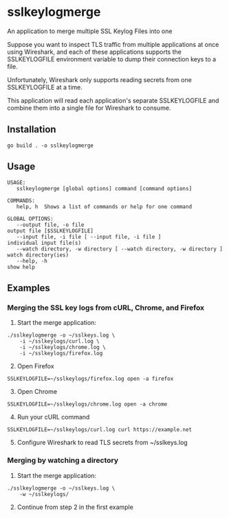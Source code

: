 # sslkeylogmerge
An application to merge multiple SSL Keylog Files into one

Suppose you want to inspect TLS traffic from multiple applications at once using Wireshark, and each of these applications supports the SSLKEYLOGFILE environment variable to dump their connection keys to a file.

Unfortunately, Wireshark only supports reading secrets from one SSLKEYLOGFILE at a time.

This application will read each application's separate SSLKEYLOGFILE and combine them into a single file for Wireshark to consume.

## Installation
```shell
go build . -o sslkeylogmerge
```

## Usage
```text
USAGE:
   sslkeylogmerge [global options] command [command options] 

COMMANDS:
   help, h  Shows a list of commands or help for one command

GLOBAL OPTIONS:
   --output file, -o file                                               output file [$SSLKEYLOGFILE]
   --input file, -i file [ --input file, -i file ]                      individual input file(s)
   --watch directory, -w directory [ --watch directory, -w directory ]  watch directory(ies)
   --help, -h                                                           show help
```

## Examples
### Merging the SSL key logs from cURL, Chrome, and Firefox
1) Start the merge application:
```shell
./sslkeylogmerge -o ~/sslkeys.log \
    -i ~/sslkeylogs/curl.log \
    -i ~/sslkeylogs/chrome.log \
    -i ~/sslkeylogs/firefox.log 
```

2) Open Firefox 
```shell
SSLKEYLOGFILE=~/sslkeylogs/firefox.log open -a firefox
```

3) Open Chrome
```shell
SSLKEYLOGFILE=~/sslkeylogs/chrome.log open -a chrome
```

4) Run your cURL command
```shell
SSLKEYLOGFILE=~/sslkeylogs/curl.log curl https://example.net
```

5) Configure Wireshark to read TLS secrets from ~/sslkeys.log

### Merging by watching a directory
1) Start the merge application:
```shell
./sslkeylogmerge -o ~/sslkeys.log \
    -w ~/sslkeylogs/ 
```

2) Continue from step 2 in the first example

